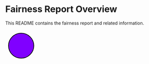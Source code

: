 # Fairness Report Overview

This README contains the fairness report and related information.

<svg xmlns="http://www.w3.org/2000/svg" width="100" height="100"><circle stroke="black" stroke-width="2" cx="50" cy="50" r="40.0" fill="hsl(270, 100%, 50%)"/></svg><svg xmlns="http://www.w3.org/2000/svg" width="100" height="100"><circle stroke="black" stroke-width="2" cx="50" cy="50" r="0.0" fill="hsl(270, 0%, 50%)"/></svg><svg xmlns="http://www.w3.org/2000/svg" width="100" height="100"><circle stroke="black" stroke-width="2" cx="50" cy="50" r="0.0" fill="hsl(270, 0%, 50%)"/></svg><svg xmlns="http://www.w3.org/2000/svg" width="100" height="100"><circle stroke="black" stroke-width="2" cx="50" cy="50" r="0.0" fill="hsl(270, 0%, 50%)"/></svg>